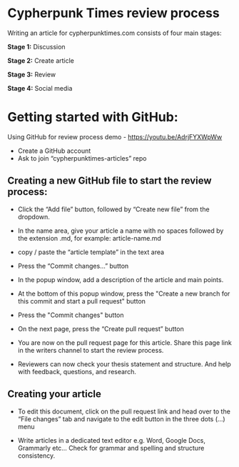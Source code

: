 # Cypherpunk Times review process

Writing an article for cypherpunktimes.com consists of four main stages:

**Stage 1:** Discussion

**Stage 2:** Create article

**Stage 3:** Review

**Stage 4:** Social media

# Getting started with GitHub:

Using GitHub for review process demo - https://youtu.be/AdrjFYXWpWw

* Create a GitHub account
* Ask to join “cypherpunktimes-articles” repo

## Creating a new GitHub file to start the review process:

* Click the “Add file” button, followed by “Create new file” from the dropdown.
* In the name area, give your article a name with no spaces followed by the extension .md, for example: article-name.md
* copy / paste the “article template” in the text area
* Press the “Commit changes…” button

* In the popup window, add a description of the article and main points.
* At the bottom of this popup window, press the "Create a new branch for this commit and start a pull request" button
* Press the "Commit changes" button

* On the next page, press the “Create pull request” button
* You are now on the pull request page for this article. Share this page link in the writers channel to start the review process. 
* Reviewers can now check your thesis statement and structure. And help with feedback, questions, and research.

## Creating your article

* To edit this document, click on the pull request link and head over to the “File changes” tab and navigate to the edit button in the three dots (…) menu

* Write articles in a dedicated text editor e.g. Word, Google Docs, Grammarly etc… Check for grammar and spelling and structure consistency. 

